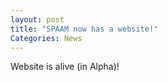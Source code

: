 ```yaml
---
layout: post
title: "SPAAM now has a website!"
Categories: News
---
```


Website is alive (in Alpha)!
